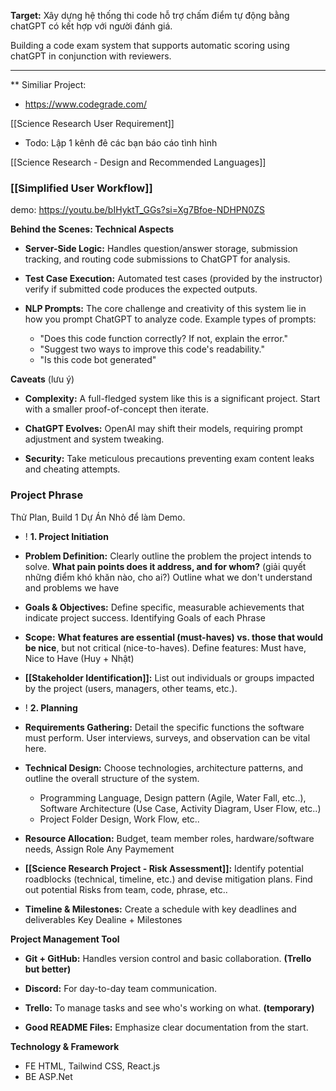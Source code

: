 **Target:** Xây dựng hệ thống thi code hỗ trợ chấm điểm tự động bằng chatGPT có kết hợp với người đánh giá.

Building a code exam system that supports automatic scoring using chatGPT in conjunction with reviewers.

---
**
Similiar Project: 
+ https://www.codegrade.com/

[[Science Research User Requirement]]
+ Todo: Lập 1 kênh đê các bạn báo cáo tình hình

[[Science Research - Design and Recommended Languages]]

### [[Simplified User Workflow]]


demo: https://youtu.be/bIHyktT_GGs?si=Xg7Bfoe-NDHPN0ZS


**Behind the Scenes: Technical Aspects**

- **Server-Side Logic:** Handles question/answer storage, submission tracking, and routing code submissions to ChatGPT for analysis.

- **Test Case Execution:** Automated test cases (provided by the instructor) verify if submitted code produces the expected outputs.

- **NLP Prompts:** The core challenge and creativity of this system lie in how you prompt ChatGPT to analyze code. Example types of prompts:
	
    - "Does this code function correctly? If not, explain the error."
    - "Suggest two ways to improve this code's readability."
    - "Is this code bot generated"


**Caveats** (lưu ý)

- **Complexity:** A full-fledged system like this is a significant project. Start with a smaller proof-of-concept then iterate.

- **ChatGPT Evolves:** OpenAI may shift their models, requiring prompt adjustment and system tweaking.

- **Security:** Take meticulous precautions preventing exam content leaks and cheating attempts.











### Project Phrase
Thử Plan, Build 1 Dự Án Nhỏ để làm Demo.


+ ! **1. Project Initiation**

- **Problem Definition:** Clearly outline the problem the project intends to solve. **What pain points does it address, and for whom?** (giải quyết những điểm khó khăn nào, cho ai?)
	Outline what we don't understand and problems we have 

- **Goals & Objectives:** Define specific, measurable achievements that indicate project success.
	Identifying Goals of each Phrase


- **Scope:** **What features are essential (must-haves) vs. those that would be nice**, but not critical (nice-to-haves).
	Define features: Must have, Nice to Have
(Huy + Nhật)


- **[[Stakeholder Identification]]:** List out individuals or groups impacted by the project (users, managers, other teams, etc.).


+ ! **2. Planning**

- **Requirements Gathering:** Detail the specific functions the software must perform. User interviews, surveys, and observation can be vital here.

- **Technical Design:** Choose technologies, architecture patterns, and outline the overall structure of the system.
	+ Programming Language, Design pattern (Agile, Water Fall, etc..), Software Architecture (Use Case, Activity Diagram, User Flow, etc..)
	+ Project Folder Design, Work Flow, etc.. 

- **Resource Allocation:** Budget, team member roles, hardware/software needs,
	Assign Role
	Any Paymement

- **[[Science Research Project - Risk Assessment]]:** Identify potential roadblocks (technical, timeline, etc.) and devise mitigation plans.
	Find out potential Risks from team, code, phrase, etc..

- **Timeline & Milestones:** Create a schedule with key deadlines and deliverables
	Key Dealine + Milestones


**Project Management Tool**  
- **Git + GitHub:** Handles version control and basic collaboration. **(Trello but better)**
	
- **Discord:** For day-to-day team communication.
	
- **Trello:** To manage tasks and see who's working on what. **(temporary)**
	
- **Good README Files:** Emphasize clear documentation from the start.

**Technology & Framework**
+ FE
	HTML, Tailwind CSS, React.js
+ BE
	ASP.Net 




